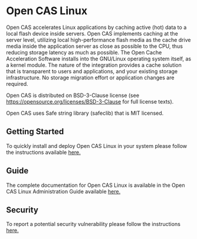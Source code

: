 # Open CAS Linux

Open CAS  accelerates Linux applications by caching active (hot) data to
a local flash device inside servers. Open CAS implements caching at the
server level, utilizing local high-performance flash media as the cache drive
media inside the application server as close as possible to the CPU, thus
reducing storage latency as much as possible.
The Open Cache Acceleration Software installs into the GNU/Linux operating
system itself, as a kernel module. The nature of the integration provides a
cache solution that is transparent to users and  applications, and your
existing storage infrastructure. No storage migration effort or application
changes are required.

Open CAS is distributed on BSD-3-Clause license (see
https://opensource.org/licenses/BSD-3-Clause for full license texts).

Open CAS uses Safe string library (safeclib) that is MIT licensed.

## Getting Started

To quickly install and deploy Open CAS Linux in your system please follow the instructions
available [here.](https://open-cas.github.io/getting_started_open_cas_linux.html)

## Guide

The complete documentation for Open CAS Linux is available in the Open CAS Linux Administration Guide
available [here.](https://open-cas.github.io/guide_introduction.html)

## Security

To report a potential security vulnerability please follow the instructions
[here.](https://open-cas.github.io/contributing.html#reporting-a-potential-security-vulnerability)
